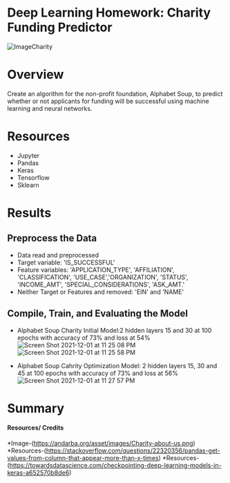 # Deep Learning Homework: Charity Funding Predictor

![ImageCharity](https://andarba.org/asset/images/Charity-about-us.png)

# Overview 

Create an algorithm for the non-profit foundation, Alphabet Soup, to predict whether or not applicants for funding will be successful using machine learning and 
neural networks. 

# Resources 

* Jupyter
* Pandas
* Keras
* Tensorflow 
* Sklearn

# Results 

## Preprocess the Data

* Data read and preprocessed
* Target variable: 'IS_SUCCESSFUL'
* Feature variables: 'APPLICATION_TYPE', 'AFFILIATION', 'CLASSIFICATION', 'USE_CASE','ORGANIZATION', 'STATUS', 'INCOME_AMT', 'SPECIAL_CONSIDERATIONS', 'ASK_AMT.' 
* Neither Target or Features and removed: 'EIN' and 'NAME'
 

## Compile, Train, and Evaluating the Model

* Alphabet Soup Charity Initial Model:2 hidden layers 15 and 30 at 100 epochs with accuracy of 73% and loss at 54% 
![Screen Shot 2021-12-01 at 11 25 08 PM](https://user-images.githubusercontent.com/86257908/144362842-ddaeda2b-68a4-4f57-8e59-a43bb9b98e48.png)
![Screen Shot 2021-12-01 at 11 25 58 PM](https://user-images.githubusercontent.com/86257908/144362927-a1a56a42-71d6-4e6a-b72b-67270b5164a3.png)


* Alphabet Soup Cahrity Optimization Model: 2 hidden layers 15, 30 and 45 at 100 epochs with accuracy of 73% and loss at 56% 
![Screen Shot 2021-12-01 at 11 27 57 PM](https://user-images.githubusercontent.com/86257908/144363117-132f6af0-b1db-446b-8c43-d370607e42a8.png)

# Summary 






#### Resources/ Credits

*Image-(https://andarba.org/asset/images/Charity-about-us.png)
*Resources-(https://stackoverflow.com/questions/22320356/pandas-get-values-from-column-that-appear-more-than-x-times)
*Resources-(https://towardsdatascience.com/checkpointing-deep-learning-models-in-keras-a652570b8de6)


